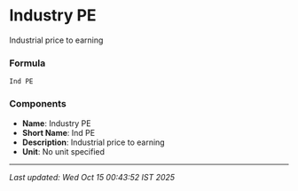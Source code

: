 # Industry PE
Industrial price to earning

### Formula
```text
Ind PE
```


### Components
- **Name**: Industry PE
- **Short Name**: Ind PE
- **Description**: Industrial price to earning
- **Unit**: No unit specified

---
*Last updated: Wed Oct 15 00:43:52 IST 2025*
